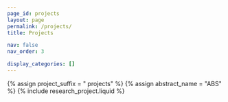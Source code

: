 ```yaml
---
page_id: projects
layout: page
permalink: /projects/
title: Projects

nav: false
nav_order: 3

display_categories: []
---
```


{% assign project_suffix = " projects" %}
{% assign abstract_name = "ABS" %}
{% include research_project.liquid %}

